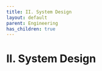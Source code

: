 ```yaml
---
title: II. System Design
layout: default
parent: Engineering
has_children: true
---
```


# II. System Design